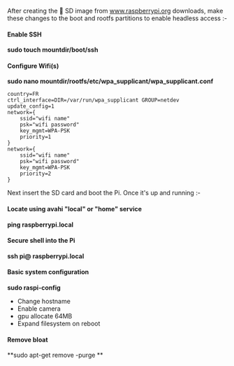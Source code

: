 After creating the :floppy_disk: SD image from www.raspberrypi.org downloads, make these changes to the boot and rootfs partitions to enable headless access :-

#### Enable SSH
**sudo touch mountdir/boot/ssh**

#### Configure Wifi(s)
**sudo nano mountdir/rootfs/etc/wpa_supplicant/wpa_supplicant.conf**
```
country=FR
ctrl_interface=DIR=/var/run/wpa_supplicant GROUP=netdev
update_config=1
network={
    ssid="wifi name"
    psk="wifi password"
    key_mgmt=WPA-PSK
    priority=1
}
network={
    ssid="wifi name"
    psk="wifi password"
    key_mgmt=WPA-PSK
    priority=2
}
```

Next insert the SD card and boot the Pi. Once it's up and running :-
#### Locate using avahi "local" or "home" service
**ping raspberrypi.local**

#### Secure shell into the Pi
**ssh pi@ raspberrypi.local**

#### Basic system configuration 
**sudo raspi-config**
* Change hostname
* Enable camera
* gpu allocate 64MB
* Expand filesystem on reboot

#### Remove bloat
**sudo apt-get remove -purge **

